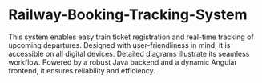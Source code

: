 # Railway-Booking-Tracking-System
This system enables easy train ticket registration and real-time tracking of upcoming departures. Designed with user-friendliness in mind, it is accessible on all digital devices. Detailed diagrams illustrate its seamless workflow. Powered by a robust Java backend and a dynamic Angular frontend, it ensures reliability and efficiency.
